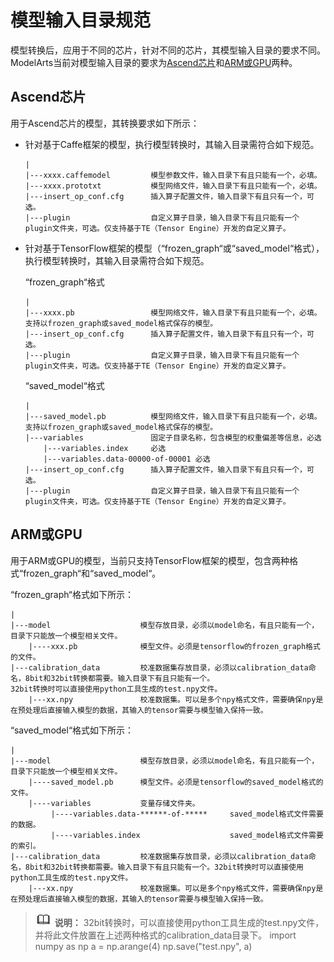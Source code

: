 # 模型输入目录规范<a name="modelarts_23_0108"></a>

模型转换后，应用于不同的芯片，针对不同的芯片，其模型输入目录的要求不同。ModelArts当前对模型输入目录的要求为[Ascend芯片](#section1723565716500)和[ARM或GPU](#section1604213563)两种。

## Ascend芯片<a name="section1723565716500"></a>

用于Ascend芯片的模型，其转换要求如下所示：

-   针对基于Caffe框架的模型，执行模型转换时，其输入目录需符合如下规范。

    ```
    |
    |---xxxx.caffemodel         模型参数文件，输入目录下有且只能有一个，必填。
    |---xxxx.prototxt           模型网络文件，输入目录下有且只能有一个，必填。
    |---insert_op_conf.cfg      插入算子配置文件，输入目录下有且只有一个，可选。
    |---plugin                  自定义算子目录，输入目录下有且只能有一个plugin文件夹，可选。仅支持基于TE（Tensor Engine）开发的自定义算子。
    ```

-   针对基于TensorFlow框架的模型（“frozen\_graph“或“saved\_model“格式），执行模型转换时，其输入目录需符合如下规范。

    “frozen\_graph“格式

    ```
    |
    |---xxxx.pb                 模型网络文件，输入目录下有且只能有一个，必填。支持以frozen_graph或saved_model格式保存的模型。
    |---insert_op_conf.cfg      插入算子配置文件，输入目录下有且只有一个，可选。
    |---plugin                  自定义算子目录，输入目录下有且只能有一个plugin文件夹，可选。仅支持基于TE（Tensor Engine）开发的自定义算子。
    ```

    “saved\_model“格式

    ```
    |
    |---saved_model.pb          模型网络文件，输入目录下有且只能有一个，必填。支持以frozen_graph或saved_model格式保存的模型。
    |---variables               固定子目录名称，包含模型的权重偏差等信息，必选
        |---variables.index     必选
        |---variables.data-00000-of-00001 必选
    |---insert_op_conf.cfg      插入算子配置文件，输入目录下有且只有一个，可选。
    |---plugin                  自定义算子目录，输入目录下有且只能有一个plugin文件夹，可选。仅支持基于TE（Tensor Engine）开发的自定义算子。
    ```


## ARM或GPU<a name="section1604213563"></a>

用于ARM或GPU的模型，当前只支持TensorFlow框架的模型，包含两种格式“frozen\_graph“和“saved\_model“。

“frozen\_graph“格式如下所示：

```
|
|---model                    模型存放目录，必须以model命名，有且只能有一个， 目录下只能放一个模型相关文件。
    |----xxx.pb              模型文件。必须是tensorflow的frozen_graph格式的文件。
|---calibration_data         校准数据集存放目录，必须以calibration_data命名，8bit和32bit转换都需要。输入目录下有且只能有一个。
32bit转换时可以直接使用python工具生成的test.npy文件。
    |---xx.npy               校准数据集。可以是多个npy格式文件，需要确保npy是在预处理后直接输入模型的数据，其输入的tensor需要与模型输入保持一致。
```

“saved\_model“格式如下所示：

```
|
|---model                    模型存放目录，必须以model命名，有且只能有一个， 目录下只能放一个模型相关文件。
    |----saved_model.pb      模型文件。必须是tensorflow的saved_model格式的文件。
    |----variables           变量存储文件夹。
         |----variables.data-******-of-*****     saved_model格式文件需要的数据。
         |----variables.index                    saved_model格式文件需要的索引。
|---calibration_data         校准数据集存放目录，必须以calibration_data命名，8bit和32bit转换都需要。输入目录下有且只能有一个。32bit转换时可以直接使用python工具生成的test.npy文件。
    |---xx.npy               校准数据集。可以是多个npy格式文件，需要确保npy是在预处理后直接输入模型的数据，其输入的tensor需要与模型输入保持一致。
```

>![](public_sys-resources/icon-note.gif) **说明：** 
>32bit转换时，可以直接使用python工具生成的test.npy文件，并将此文件放置在上述两种格式的calibration\_data目录下。
>import numpy as np
>a = np.arange\(4\)
>np.save\("test.npy", a\)

